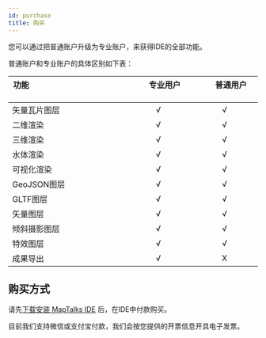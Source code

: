 ```yaml
---
id: purchase
title: 购买
---
```


您可以通过把普通账户升级为专业账户，来获得IDE的全部功能。

普通账户和专业账户的具体区别如下表：

|  功能&nbsp; &nbsp; &nbsp; &nbsp; &nbsp;&nbsp; &nbsp; &nbsp; &nbsp; &nbsp;&nbsp; &nbsp; &nbsp; &nbsp; &nbsp;&nbsp; &nbsp; &nbsp; &nbsp; &nbsp;&nbsp; &nbsp; &nbsp; &nbsp; &nbsp;&nbsp; &nbsp; &nbsp; &nbsp; 			| &nbsp; &nbsp; &nbsp; &nbsp; &nbsp;专业用户&nbsp; &nbsp; &nbsp; &nbsp; &nbsp; | &nbsp; &nbsp; &nbsp; &nbsp; &nbsp;普通用户&nbsp; &nbsp; &nbsp; &nbsp; &nbsp;|
|  ----   		| :----:  | :----:  |  
| 矢量瓦片图层	| √     |  √   	|
| 二维渲染 		| √     |  √    |
| 三维渲染 		| √     |  √    |
| 水体渲染 		| √     |  √    |
| 可视化渲染 	| √     |  √    |
| GeoJSON图层 	| √     |  √    |
| GLTF图层 		| √     |  √    |
| 矢量图层 		| √     |  √    |
| 倾斜摄影图层 	| √     |  √    |
| 特效图层 		| √     |  √    |
| 成果导出 		| √     |  X    |


## 购买方式

请先[下载安装 MapTalks IDE](install) 后，在IDE中付款购买。

目前我们支持微信或支付宝付款，我们会按您提供的开票信息开具电子发票。
